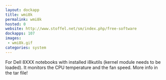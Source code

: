 ```yaml
---
layout: dockapp
title: wmi8k
permalink: wmi8k
hosted: 0
website: http://www.stoffel.net/sm/index.php/free-software
dockapps: 107
images:
 - wmi8k.gif
categories: system
---
```

For Dell 8XXX notebooks with installed i8kutils (kernel module needs to be
loaded).  It monitors the CPU temperature and the fan speed.  More info in the
tar file!
